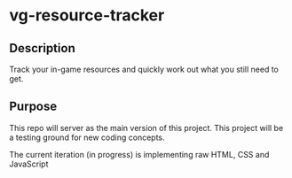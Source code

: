 # vg-resource-tracker
## Description
Track your in-game resources and quickly work out what you still need to get.

## Purpose
This repo will server as the main version of this project. This project will be a testing ground for new coding concepts.

The current iteration (in progress) is implementing raw HTML, CSS and JavaScript
